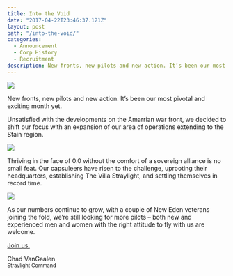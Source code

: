 ```yaml
---
title: Into the Void
date: "2017-04-22T23:46:37.121Z"
layout: post
path: "/into-the-void/"
categories:
  - Announcement
  - Corp History
  - Recruitment
description: New fronts, new pilots and new action. It’s been our most pivotal and exciting month yet.
---
```


![](../img/2017.04.17.13.47.37-1024x576.png)

New fronts, new pilots and new action. It’s been our most pivotal and exciting month yet.

<!--more-->

Unsatisfied with the developments on the Amarrian war front, we decided to shift our focus with an expansion of our area of operations extending to the Stain region.

![](../img/2017.04.04.01.45.54-1024x576.png)

Thriving in the face of 0.0 without the comfort of a sovereign alliance is no small feat. Our capsuleers have risen to the challenge, uprooting their headquarters, establishing The Villa Straylight,  and settling themselves in record time.

![](../img/2017.04.17.00.09.46-1024x576.png)

As our numbers continue to grow, with a couple of New Eden veterans joining the fold, we’re still looking for more pilots  – both new and experienced men and women with the right attitude to fly with us are welcome.

[Join us.](/apply)

Chad VanGaalen  
<small class="text-primary">Straylight Command</small>
